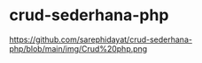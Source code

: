 # crud-sederhana-php

https://github.com/sarephidayat/crud-sederhana-php/blob/main/img/Crud%20php.png
